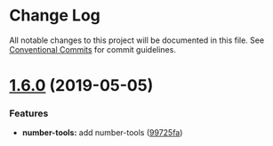 # Change Log

All notable changes to this project will be documented in this file.
See [Conventional Commits](https://conventionalcommits.org) for commit guidelines.

# [1.6.0](https://github.com/kei-ito/maxi/compare/v1.5.0...v1.6.0) (2019-05-05)


### Features

* **number-tools:** add number-tools ([99725fa](https://github.com/kei-ito/maxi/commit/99725fa))
